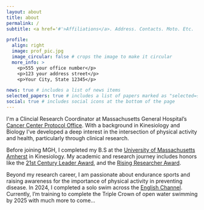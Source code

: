 ```yaml
---
layout: about
title: about
permalink: /
subtitle: <a href='#'>Affiliations</a>. Address. Contacts. Moto. Etc.

profile:
  align: right
  image: prof_pic.jpg
  image_circular: false # crops the image to make it circular
  more_info: >
    <p>555 your office number</p>
    <p>123 your address street</p>
    <p>Your City, State 12345</p>

news: true # includes a list of news items
selected_papers: true # includes a list of papers marked as "selected={true}"
social: true # includes social icons at the bottom of the page
---
```


I'm a Clincial Research Coordinator at Massachusetts General Hospital’s [Cancer Center Protocol Office](https://www.massgeneral.org/cancer-center/clinical-trials-and-research). With a background in Kinesiology and Biology I’ve developed a deep interest in the intersection of physical activity and health, particularly through clinical research.

Before joining MGH, I completed my B.S at the [University of Massachusetts Amherst](https://www.umass.edu/) in Kinesiology. My academic and research journey includes honors like the [21st Century Leader Award](https://www.umass.edu/news/article/10-umass-amherst-undergraduates-be-honored-21st-century-leaders-commencement-2024), and the [Rising Researcher Award](https://www.umass.edu/gateway/research/stories/rising-researchers/health-effects-smoking). 

Beyond my research career, I am passionate about endurance sports and raising awareness for the importance of physical activity in preventing disease. In 2024, I completed a solo swim across the [English Channel](https://www.umass.edu/public-health-sciences/news/sean-bannon-swims-english-channel). Currently, I’m training to complete the Triple Crown of open water swimming by 2025 with much more to come... 
